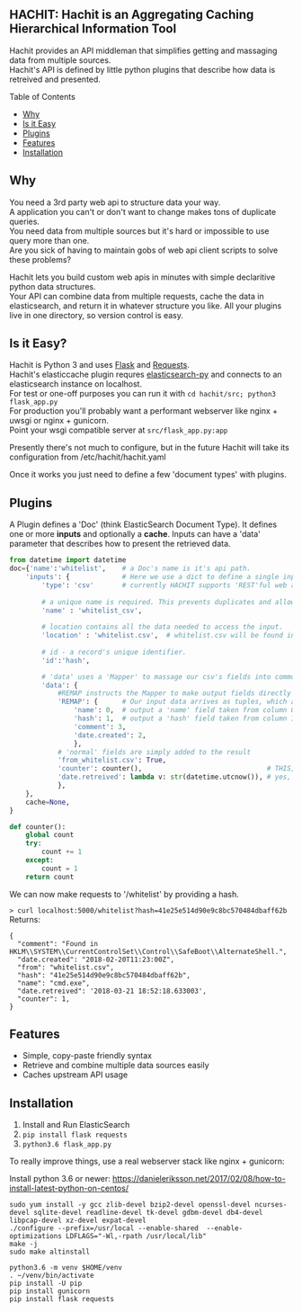 HACHIT: Hachit is an Aggregating Caching Hierarchical Information Tool
--------

Hachit provides an API middleman that simplifies getting and massaging data from multiple sources.<br>
Hachit's API is defined by little python plugins that describe how data is retreived and presented.

Table of Contents
- [Why](#why)
- [Is it Easy](#is-it-easy)
- [Plugins](#plugins)
- [Features](#features)
- [Installation](#installation)

## Why
You need a 3rd party web api to structure data your way.<br>
A application you can't or don't want to change makes tons of duplicate queries.<br>
You need data from multiple sources but it's hard or impossible to use query more than one.<br>
Are you sick of having to maintain gobs of web api client scripts to solve these problems?

Hachit lets you build custom web apis in minutes with simple declaritive python data structures.<br>
Your API can combine data from multiple requests, cache the data in elasticsearch, and return it in whatever structure you like.
All your plugins live in one directory, so version control is easy.

## Is it Easy?
Hachit is Python 3 and uses [Flask](http://flask.pocoo.org/) and [Requests](http://docs.python-requests.org/en/master/).<br>
Hachit's elasticcache plugin requres [elasticsearch-py](http://docs.python-requests.org/en/master/) and connects to an elasticsearch instance on localhost.<br>
For test or one-off purposes you can run it with `cd hachit/src; python3 flask_app.py`<br>
For production you'll probably want a performant webserver like nginx + uwsgi or nginx + gunicorn.<br>
Point your wsgi compatible server at `src/flask_app.py:app`

Presently there's not much to configure, but in the future Hachit will take its configuration from /etc/hachit/hachit.yaml

Once it works you just need to define a few 'document types' with plugins.

## Plugins
A Plugin defines a 'Doc' (think ElasticSearch Document Type).
It defines one or more **inputs** and optionally a **cache**.
Inputs can have a 'data' parameter that describes how to present the retrieved data.

```python
from datetime import datetime
doc={'name':'whitelist',	# a Doc's name is it's api path.
    'inputs': {             # Here we use a dict to define a single input.
        'type': 'csv'       # currently HACHIT supports 'REST'ful web apis and 'csv' files
        
        # a unique name is required. This prevents duplicates and allows re-use
        'name' : 'whitelist_csv',   
       
        # location contains all the data needed to access the input. 
        'location' : 'whitelist.csv',  # whitelist.csv will be found in the same directory as this plugin file
        
        # id - a record's unique identifier.
        'id':'hash',

        # 'data' uses a 'Mapper' to massage our csv's fields into common fields in this 'Doc'
        'data': {
            #REMAP instructs the Mapper to make output fields directly from inputs
            'REMAP': {      # Our input data arrives as tuples, which are indexed, so...
                'name': 0,  # output a 'name' field taken from column 0
                'hash': 1,  # output a 'hash' field taken from column 1 NOTE: this CREATES the 'id'
                'comment': 3,
                'date.created': 2,  
                },
            # 'normal' fields are simply added to the result
            'from_whitelist.csv': True,
            'counter': counter(),                               # THIS, IS, PYTHON
            'date.retreived': lambda v: str(datetime.utcnow()), # yes, we can
            },
    },
    cache=None,
}

def counter():
    global count
    try:
        count += 1
    except:
        count = 1
    return count
```
We can now make requests to '/whitelist' by providing a hash.

`> curl localhost:5000/whitelist?hash=41e25e514d90e9c8bc570484dbaff62b`
Returns:
```
{
  "comment": "Found in HKLM\\SYSTEM\\CurrentControlSet\\Control\\SafeBoot\\AlternateShell.",
  "date.created": "2018-02-20T11:23:00Z",
  "from": "whitelist.csv",
  "hash": "41e25e514d90e9c8bc570484dbaff62b",
  "name": "cmd.exe",
  "date.retreived": '2018-03-21 18:52:18.633003',
  "counter": 1,
}
```
## Features
* Simple, copy-paste friendly syntax
* Retrieve and combine multiple data sources easily
* Caches upstream API usage

## Installation
1. Install and Run ElasticSearch
2. `pip install flask requests`
3. `python3.6 flask_app.py`

To really improve things, use a real webserver stack like nginx + gunicorn:

Install python 3.6 or newer:
https://danieleriksson.net/2017/02/08/how-to-install-latest-python-on-centos/
```
sudo yum install -y gcc zlib-devel bzip2-devel openssl-devel ncurses-devel sqlite-devel readline-devel tk-devel gdbm-devel db4-devel libpcap-devel xz-devel expat-devel
./configure --prefix=/usr/local --enable-shared  --enable-optimizations LDFLAGS="-Wl,-rpath /usr/local/lib"
make -j
sudo make altinstall
```

```
python3.6 -m venv $HOME/venv 
. ~/venv/bin/activate
pip install -U pip
pip install gunicorn
pip install flask requests
```

